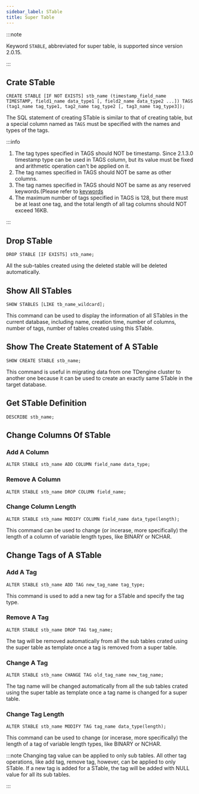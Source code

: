 ```yaml
---
sidebar_label: STable
title: Super Table
---
```


:::note

Keyword `STABLE`, abbreviated for super table, is supported since version 2.0.15.

:::

## Crate STable

```
CREATE STABLE [IF NOT EXISTS] stb_name (timestamp_field_name TIMESTAMP, field1_name data_type1 [, field2_name data_type2 ...]) TAGS (tag1_name tag_type1, tag2_name tag_type2 [, tag3_name tag_type3]);
```

The SQL statement of creating STable is similar to that of creating table, but a special column named as `TAGS` must be specified with the names and types of the tags.

:::info

1. The tag types specified in TAGS should NOT be timestamp. Since 2.1.3.0 timestamp type can be used in TAGS column, but its value must be fixed and arithmetic operation can't be applied on it.
2. The tag names specified in TAGS should NOT be same as other columns.
3. The tag names specified in TAGS should NOT be same as any reserved keywords.(Please refer to [keywords](/taos-sql/keywords/)
4. The maximum number of tags specified in TAGS is 128, but there must be at least one tag, and the total length of all tag columns should NOT exceed 16KB.

:::

## Drop STable

```
DROP STABLE [IF EXISTS] stb_name;
```

All the sub-tables created using the deleted stable will be deleted automatically.

## Show All STables

```
SHOW STABLES [LIKE tb_name_wildcard];
```

This command can be used to display the information of all STables in the current database, including name, creation time, number of columns, number of tags, number of tables created using this STable.

## Show The Create Statement of A STable

```
SHOW CREATE STABLE stb_name;
```

This command is useful in migrating data from one TDengine cluster to another one because it can be used to create an exactly same STable in the target database.

## Get STable Definition

```
DESCRIBE stb_name;
```

## Change Columns Of STable

### Add A Column

```
ALTER STABLE stb_name ADD COLUMN field_name data_type;
```

### Remove A Column

```
ALTER STABLE stb_name DROP COLUMN field_name;
```

### Change Column Length

```
ALTER STABLE stb_name MODIFY COLUMN field_name data_type(length);
```

This command can be used to change (or incerase, more specifically) the length of a column of variable length types, like BINARY or NCHAR.

## Change Tags of A STable

### Add A Tag

```
ALTER STABLE stb_name ADD TAG new_tag_name tag_type;
```

This command is used to add a new tag for a STable and specify the tag type.

### Remove A Tag

```
ALTER STABLE stb_name DROP TAG tag_name;
```

The tag will be removed automatically from all the sub tables crated using the super table as template once a tag is removed from a super table.

### Change A Tag

```
ALTER STABLE stb_name CHANGE TAG old_tag_name new_tag_name;
```

The tag name will be changed automatically from all the sub tables crated using the super table as template once a tag name is changed for a super table.

### Change Tag Length

```
ALTER STABLE stb_name MODIFY TAG tag_name data_type(length);
```

This command can be used to change (or incerase, more specifically) the length of a tag of variable length types, like BINARY or NCHAR.

:::note
Changing tag value can be applied to only sub tables. All other tag operations, like add tag, remove tag, however, can be applied to only STable. If a new tag is added for a STable, the tag will be added with NULL value for all its sub tables.

:::
